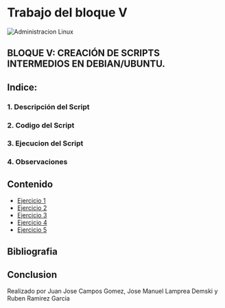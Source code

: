 # **Trabajo del bloque V**

![Administracion Linux](https://repararelpc.es/wp-content/uploads/2020/12/linux.png)

## BLOQUE V: CREACIÓN DE SCRIPTS INTERMEDIOS EN DEBIAN/UBUNTU.

## Indice: 
### 1. Descripción del Script
### 2. Codigo del Script
### 3. Ejecucion del Script
### 4. Observaciones

## Contenido 

- [Ejercicio 1](https://github.com/N1tr0Zeu5/Trabajo-Bloque-V/tree/Ejercicio_1)
- [Ejercicio 2](#usage)
- [Ejercicio 3](#contributing)
- [Ejercicio 4](#license)
- [Ejercicio 5]()


## Bibliografia 

## Conclusion















Realizado por Juan Jose Campos Gomez, Jose Manuel Lamprea Demski y Ruben Ramirez Garcia
